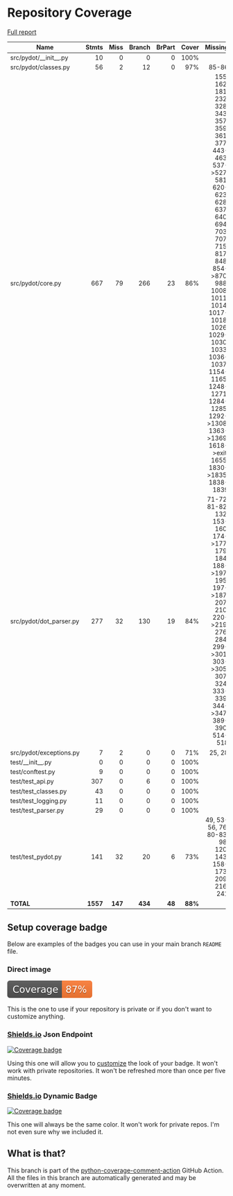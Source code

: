 # Repository Coverage

[Full report](https://htmlpreview.github.io/?https://github.com/pydot/pydot/blob/python-coverage-comment-action-data/htmlcov/index.html)

| Name                      |    Stmts |     Miss |   Branch |   BrPart |   Cover |   Missing |
|-------------------------- | -------: | -------: | -------: | -------: | ------: | --------: |
| src/pydot/\_\_init\_\_.py |       10 |        0 |        0 |        0 |    100% |           |
| src/pydot/classes.py      |       56 |        2 |       12 |        0 |     97% |     85-86 |
| src/pydot/core.py         |      667 |       79 |      266 |       23 |     86% |155, 162, 181, 232, 328, 343, 357, 359, 361, 377, 443-463, 537->527, 581, 620-623, 628, 637, 640, 694, 703, 707, 715, 817, 848, 854->870, 988, 1008, 1011, 1014, 1017-1018, 1026, 1029-1030, 1033, 1036-1037, 1154-1165, 1248-1271, 1284-1285, 1292->1308, 1363->1369, 1618->exit, 1655, 1830->1835, 1838-1839 |
| src/pydot/dot\_parser.py  |      277 |       32 |      130 |       19 |     84% |71-72, 81-82, 132, 153-160, 174->177, 179, 184, 188->197, 195, 197->187, 207, 210, 220->219, 276, 284, 299->301, 303->305, 307, 324, 333-339, 344->347, 389-390, 514-518 |
| src/pydot/exceptions.py   |        7 |        2 |        0 |        0 |     71% |    25, 28 |
| test/\_\_init\_\_.py      |        0 |        0 |        0 |        0 |    100% |           |
| test/conftest.py          |        9 |        0 |        0 |        0 |    100% |           |
| test/test\_api.py         |      307 |        0 |        6 |        0 |    100% |           |
| test/test\_classes.py     |       43 |        0 |        0 |        0 |    100% |           |
| test/test\_logging.py     |       11 |        0 |        0 |        0 |    100% |           |
| test/test\_parser.py      |       29 |        0 |        0 |        0 |    100% |           |
| test/test\_pydot.py       |      141 |       32 |       20 |        6 |     73% |49, 53-56, 76, 80-83, 98, 120, 143, 158-173, 209, 216, 241 |
|                 **TOTAL** | **1557** |  **147** |  **434** |   **48** | **88%** |           |


## Setup coverage badge

Below are examples of the badges you can use in your main branch `README` file.

### Direct image

[![Coverage badge](https://raw.githubusercontent.com/pydot/pydot/python-coverage-comment-action-data/badge.svg)](https://htmlpreview.github.io/?https://github.com/pydot/pydot/blob/python-coverage-comment-action-data/htmlcov/index.html)

This is the one to use if your repository is private or if you don't want to customize anything.

### [Shields.io](https://shields.io) Json Endpoint

[![Coverage badge](https://img.shields.io/endpoint?url=https://raw.githubusercontent.com/pydot/pydot/python-coverage-comment-action-data/endpoint.json)](https://htmlpreview.github.io/?https://github.com/pydot/pydot/blob/python-coverage-comment-action-data/htmlcov/index.html)

Using this one will allow you to [customize](https://shields.io/endpoint) the look of your badge.
It won't work with private repositories. It won't be refreshed more than once per five minutes.

### [Shields.io](https://shields.io) Dynamic Badge

[![Coverage badge](https://img.shields.io/badge/dynamic/json?color=brightgreen&label=coverage&query=%24.message&url=https%3A%2F%2Fraw.githubusercontent.com%2Fpydot%2Fpydot%2Fpython-coverage-comment-action-data%2Fendpoint.json)](https://htmlpreview.github.io/?https://github.com/pydot/pydot/blob/python-coverage-comment-action-data/htmlcov/index.html)

This one will always be the same color. It won't work for private repos. I'm not even sure why we included it.

## What is that?

This branch is part of the
[python-coverage-comment-action](https://github.com/marketplace/actions/python-coverage-comment)
GitHub Action. All the files in this branch are automatically generated and may be
overwritten at any moment.